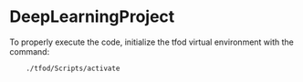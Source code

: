 # DeepLearningProject
To properly execute the code, initialize the tfod virtual environment with the command:

        ./tfod/Scripts/activate
